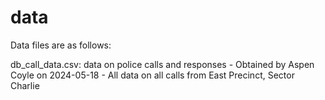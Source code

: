 # data

Data files are as follows:

db_call_data.csv: data on police calls and responses
    - Obtained by Aspen Coyle on 2024-05-18
    - All data on all calls from East Precinct, Sector Charlie
